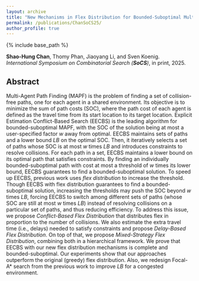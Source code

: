 ```yaml
---
layout: archive
title: "New Mechanisms in Flex Distribution for Bounded-Suboptimal Multi-Agent Path Finding"
permalink: /publications/ChanSoCS25/
author_profile: true
---
```


{% include base_path %}

**Shao-Hung Chan**, Thomy Phan, Jiaoyang Li, and Sven Koenig.  
<i>International Symposium on Combinatorial Search (**SoCS**)</i>, in print, 2025.  

## Abstract

Multi-Agent Path Finding (MAPF) is the problem of finding a set of collision-free paths, one for each agent in a shared environment. Its objective is to minimize the sum of path costs (SOC), where the path cost of each agent is defined as the travel time from its start location to its target location. Explicit Estimation Conflict-Based Search (EECBS) is the leading algorithm for bounded-suboptimal MAPF, with the SOC of the solution being at most a user-specified factor *w* away from optimal. EECBS maintains sets of paths and a lower bound *LB* on the optimal SOC. Then, it iteratively selects a set of paths whose SOC is at most *w* times *LB* and introduces constraints to resolve collisions. For each path in a set, EECBS maintains a lower bound on its optimal path that satisfies constraints. By finding an individually bounded-suboptimal path with cost at most a threshold of *w* times its lower bound, EECBS guarantees to find a bounded-suboptimal solution. To speed up EECBS, previous work uses *flex distribution* to increase the threshold. Though EECBS with flex distribution guarantees to find a bounded-suboptimal solution, increasing the thresholds may push the SOC beyond *w* times *LB*, forcing EECBS to switch among different sets of paths (whose SOC are still at most *w* times *LB*) instead of resolving collisions on a particular set of paths, and thus reducing efficiency. To address this issue, we propose *Conflict-Based Flex Distribution* that distributes flex in proportion to the number of collisions. We also estimate the extra travel time (i.e., delays) needed to satisfy constraints and propose *Delay-Based Flex Distribution*. On top of that, we propose *Mixed-Strategy Flex Distribution*, combining both in a hierarchical framework. We prove that EECBS with our new flex distribution mechanisms is complete and bounded-suboptimal. Our experiments show that our approaches outperform the original (greedy) flex distribution. Also, we redesign Focal-A* search from the previous work to improve *LB* for a congested environment.
